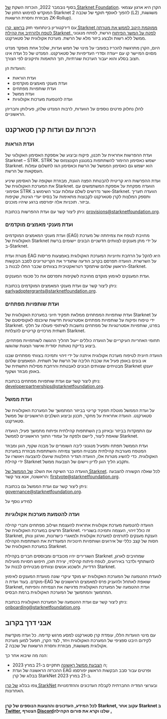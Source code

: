 בסוף נובמבר 2022, הוכרזה השקת [של Starknet Foundation](https://medium.com/starkware/introducing-the-starknet-foundation-bd4b4379fbb). הקרן היא ארגון עצמאי המוקדש למימוש החזון של Starknet להפוך לאוסף תוקף של שכבה 2 (L2) משגשגת, מבוזרת וחסרת הרשאות ZK-Rollup). 

עם דירקטוריון בינתחומי חזק [בראש, קרן Starknet ממוקמת היטב לממש את מטרתה לטפח ולהרחיב את קהילת Starknet, לפקח על המשך הפיתוח](https://medium.com/starknet-foundation/welcome-to-the-world-starknet-foundation-7bd55d5dbc59) הרשת, לפתח מנגנוני ממשל ללא רשות ולבצע ביזור מלא של הרשת. מערכת אקולוגית של סטארקנט. 

היום, הקרן מתרגשת להכריז בפומבי על מינוי של חמש ועדות, שלכל אחת מופקד מנדט מסוים המיישר קו עם ייעודה וסדרי העדיפויות של סטארקנט. המנדט של כל ועדה אינו חצוב בסלע והוא יעבור הערכות שגרתיות, תוך התאמות ותיקונים לפי הצורך.

הוועדות הן:

* ועדת הוראות
* ועדת מענקי מאמצים מוקדמים
* ועדת שותפויות מפתחים
* ועדת ממשל
* ועדה להטמעת מערכות אקולוגיות

להלן נחלוק פרטים נוספים על הוועדות, לרבות המנדט שלהן, פעילותן וחבריהן הראשוניים.

## היכרות עם ועדות קרן סטארקנט 

### ועדת הוראות

ועדת ההפרשות אחראית על תכנון, פיקוח וביצוע של אספקת האסימון האקולוגי של Starknet – STRK. STRK ישמש כאסימון ההימור להשתתפות במנגנון הקונצנזוס של Starknet. הוא ישמש גם כאסימון הממשל של הרשת וכאסימון הגז לתשלום עמלות העסקאות של הרשת. 

ועדת ההפרשות היא קריטית להבטחת הפצה הוגנת, מבוזרת ושקופה של האסימון שיניע את המערכת האקולוגית של Starknet. הוועדה מפקחת על אספקת המשתמשים עם אסימוני STRK אשר נדרשים לשלם עמלות עבור השימוש ב-Starknet. הוועדה תעריך ותספק המלצות לקרן סטארקנט לקבוצות מתאימות על בסיס יעדי הגינות, שקיפות וביזור. תוכניות אלה יפורסמו ברגע שיהיו מוכנים.

ניתן ליצור קשר עם ועדת ההפרשות בכתובת: [provisions@starknetfoundation.org](mailto:provisions@starknetfoundation.org).

### ועדת מענקי מאמצים מוקדמים

ועדת מענקי המאמצים המוקדמים (EAG) מחויבת לטפח את צמיחתה של מערכת האקולוגית של Starknet על ידי מתן מענקים לצוותים חדשניים הבונים יישומים ברשת ב-Starknet. 

מטרת ועדת EAG היא להקל על הרחבת וחיוניות המערכת האקולוגית באמצעות פריסות על השרשרת. הוועדה תפרסם בקרוב הודעה שתגדיר את הקריטריונים לסבב הבקשות הראשון שלהם שיתמקד רטרואקטיבית בצוותים שכבר החלו לבנות ב-Starknet. 

ועדת המענקים לאימוץ מוקדם מחויבת לשקיפות ותפרסם את כל סכומי המענקים.

ניתן ליצור קשר עם ועדת מענקי המאמצים המוקדמים בכתובת: [earlyadoptergrants@starknetfoundation.org](earlyadoptergrants@starknetfoundation.org).

### ועדת שותפויות מפתחים

ועדת שותפויות המפתחים ממלאת תפקיד חיוני במערכת האקולוגית של Starknet על ידי טיפוח ופיקוח על שותפויות מפתחים אסטרטגיות חדשות שיוכנסו לאקוסיסטם של Starknet. בפרט, שותפויות אסטרטגיות של מפתחים נחשבות לשיתופי פעולה על חלקי תשתית מרכזיים קריטיים להצלחת Starknet.

תחומי האחריות העיקריים של הוועדה כוללים ייעול תהליך ההגשה לשותפויות מפתחים, ביצוע בדיקת נאותות יסודית ואישור הצעות שהוגשו. 

הוועדה חיונית לטיפוח מערכת אקולוגית איתנה על ידי זיהוי ותמיכה בצוותי מפתחים שבנו או בונים באופן פעיל את שכבת הליבה של הרשת של תשתית. המאמצים שלהם מבטיחים שצוותים הבונים לאבטחת והרחבת מסילות התשתית של Starknet יוענקו באופן מבוזר ושקוף. 

ניתן ליצור קשר עם ועדת שותפויות מפתחים בכתובת: [developerpartnerships@starknetfoundation.org](mailto:developerpartnerships@starknetfoundation.org).

### ועדת ממשל

על ועדת הממשל מוטלת תפקיד קריטי בביזור המתמשך של המערכת האקולוגית של סטארקנט. הוועדה אחראית על מחקר, תכנון וביצוע השלבים הראשוניים של ממשל סטארקנט. 

עם התמקדות בביזור ובאיזון בין השתתפות קהילתית ופיתוח מתמשך פעיל; הוועדה שואפת ליצור, ליישם ולפקח על עמודי התווך הראשוניים לממשל Starknet. 

ועדת הממשל תפתח ותפעיל מנגנוני ליבה השומרים על מבנה שקוף, הוגן ומבוזר המטפח מעורבות קהילתית ומבטיח המשך צמיחה והשתתפות מבוזרת במערכת האקולוגית. כדי להשיג מטרות אלו, הוועדה תגדיר החלטות שיועלו להצבעה ויאושרו על ידי קהילת Starknet ותקבע הליך הוגן לדיון ויישום של הצבעות ממשל. 

הוועדה כבר השיקה את השלב [של הממשל של Starknet](https://community.starknet.io/t/starknet-foundation-delegation-for-the-first-vote/11820). לכל שאלה הקשורה להצבעה הראשונה, אנא צור קשר: [firstvote@starknetfoundation.org](mailto:firstvote@starknetfoundation.org).

ניתן ליצור קשר עם ועדת הממשל גם בכתובת: [governance@starknetfoundation.org](mailto:governance@starknetfoundation.org). 

למידע נוסף על</a>

</p> 



### ועדה להטמעת מערכות אקולוגיות

הוועדה להטמעת מערכת אקולוגית אחראית להעצמת ושילוב מפתחים וחברי קהילה חדשים במערכת האקולוגית של Starknet. זה כולל זיהוי, העצמה ותמיכה בשגרירי Starknet, הענקת מענקים לתורמים למערכת אקולוגית ולמאגרי כישרונות, וארגון ונותן חסות של קצב כללי של אירועים ושותפויות חינוכיות המעודדות את השתתפות הקהילה במערכת האקולוגית של Starknet. 

השגרירים יהיו מכובדים ומבוססים חברים בקהילת Starknet שמחויבים לארגן, להשתתף ולדבר באירועים, לטפח פיתוח קהילתי, יצירת תוכן, חיפוש חסויות מועילות הדדיות, ולשכנע אנשים וצוותים מבטיחים לבנות על Starknet.

לוועדת ההטמעה של המערכת האקולוגית יש מוקד עיקרי שונה מוועדת המענקים לאימוץ מוקדם. בעוד ועדת ה-EAG שואפת לאתחל ולהעניק פרס למאמצים הראשונים של Starknet, ועדת ההטמעה של המערכת האקולוגית מדגישה את הצמיחה והפיתוח המתמשך והמתמשך של המערכת האקולוגית ברמת הבסיס. 

ניתן ליצור קשר עם ועדת ההטמעה של המערכת האקולוגית בכתובת: [onboarding@starknetfoundation.org](mailto:onboarding@starknetfoundation.org).



## אבני דרך בקרוב

עם מינוי הוועדות הללו, עומדת קרן סטארקנט למסע מרגש קדימה. כל ועדה מוקדשת לקידום היבט ספציפי של המערכת האקולוגית ויחד, לצד הקרן, תפעל למען מערכת אקולוגית משגשגת, מבוזרת וחסרת הרשאות של שכבה 2.  

הנה מה שיבוא אחר כך: 

* ה [הצבעת ממשל ראשונה](https://community.starknet.io/t/starknet-foundation-delegation-for-the-first-vote/11820) תתקיים ב-21 במרץ 2023;
* ההכרזה הראשונה של ועדת EAG ופרטים עבור סבב הבקשות הראשון יפורסמו בבלוג [](https://www.starknet.io/en/posts/foundation) של קרן StarkNet ב-21 במרץ 2023.

צפו בבלוג [של קרן StarkNet](https://www.starknet.io/en/posts/foundation) ובערוצי המדיה החברתית לקבלת העדכונים וההזדמנויות האחרונות.

**\
לכל המידע, העדכונים וההצעות הנוספים של קרן Starknet, עקוב אחר Starknet ב [Twitter](https://twitter.com/Starknet), הצטרף [Discord](http://starknet.io/discord)שלנו וקרא את פורום הקהילה [.](https://community.starknet.io/)**